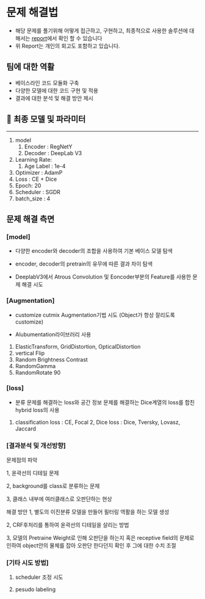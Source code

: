 # 문제 해결법

- 해당 문제를 풀기위해 어떻게 접근하고, 구현하고, 최종적으로 사용한 솔루션에 대해서는 [report]()에서 확인 할 수 있습니다
- 위 Report는 개인의 회고도 포함하고 있습니다.

## 팀에 대한 역활
- 베이스라인 코드 모듈화 구축
- 다양한 모델에 대한 코드 구현 및 적용
- 결과에 대한 분석 및 해결 방안 제시

## 📜 최종 모델 및 파라미터
   ---
   1. model
        1. Encoder : RegNetY
        2. Decoder : DeepLab V3
   2. Learning Rate:
       1. Age Label : 1e-4 
   3. Optimizer : AdamP
   4. Loss : CE + Dice
   5. Epoch: 20
   6. Scheduler : SGDR
   7. batch_size : 4
   
## 문제 해결 측면
### **[model]**
- 다양한 encoder와 decoder의 조합을 사용하여 기본 베이스 모델 탐색

- encoder, decoder의 pretrain의 유무에 따른 결과 차이 탐색

- DeeplabV3에서 Atrous Convolution 및 Eoncoder부분의 Feature를 사용한 문제 해결 시도

### **[Augmentation]**
- customize cutmix Augmentation기법 시도 (Object가 항상 잘리도록 customize)

- Alubumentation라이브러리 사용 
1. ElasticTransform, GridDistortion, OpticalDistortion
2. vertical Flip
3. Random Brightness Contrast
4. RandomGamma
5. RandomRotate 90

### **[loss]**
- 분류 문제를 해결하는 loss와 공간 정보 문제를 해결하는 Dice계열의 loss를 합친 hybrid loss의 사용

1. classification loss : CE, Focal
2, Dice loss : Dice, Tversky, Lovasz, Jaccard

###  **[결과분석 및 개선방향]**
문제점의 파악

1, 윤곽선의 디테일 문제

2, background를 class로 분류하는 문제

3, 클래스 내부에 여러클래스로 오판단하는 현상

해결 방안
1, 별도의 이진분류 모델을 만들어 필터링 역활을 하는 모델 생성

2, CRF후처리를 통하여 윤곽선의 디테일을 살리는 방법

3, 모델의 Pretraine Weight로 인해 오판단을 하는지 혹은 receptive field의 문제로 인하여 object안의 물체를 잡아 오판단 한다던지 확인 후 그에 대한 수치 조절

###  **[기타 시도 방법]**
1. scheduler 조정 시도

2. pesudo labeling